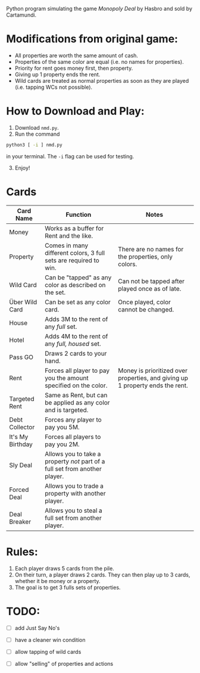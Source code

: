 Python program simulating the game *Monopoly Deal* by Hasbro and sold by Cartamundi.

# Modifications from original game:

* All properties are worth the same amount of cash.
* Properties of the same color are equal (i.e. no names for properties).
* Priority for rent goes money first, then property.
* Giving up 1 property ends the rent.
* Wild cards are treated as normal properties as soon as they are played (i.e. tapping WCs not possible).

# How to Download and Play:

1. Download `nmd.py`.
2. Run the command
```bash
python3 [ -i ] nmd.py
```
in your terminal. The `-i` flag can be used for testing.

3. Enjoy!

# Cards

Card Name | Function | Notes
--------- | -------- | -----
Money | Works as a buffer for Rent and the like.
Property | Comes in many different colors, 3 full sets are required to win. | There are no names for the properties, only colors.
Wild Card | Can be "tapped" as any color as described on the set. | Can not be tapped after played once as of late.
Über Wild Card | Can be set as any color card. | Once played, color cannot be changed.
House | Adds 3M to the rent of any *full* set.
Hotel | Adds 4M to the rent of any *full, housed* set.
Pass GO | Draws 2 cards to your hand.
Rent | Forces all player to pay you the amount specified on the color. | Money is prioritized over properties, and giving up 1 property ends the rent.
Targeted Rent | Same as Rent, but can be applied as any color and is targeted.
Debt Collector | Forces any player to pay you 5M.
It's My Birthday | Forces all players to pay you 2M.
Sly Deal | Allows you to take a property *not* part of a full set from another player.
Forced Deal | Allows you to trade a property with another player.
Deal Breaker | Allows you to steal a full set from another player.

# Rules:

1. Each player draws 5 cards from the pile.
2. On their turn, a player draws 2 cards. They can then play up to 3 cards, whether it be money or a property.
3. The goal is to get 3 fulls sets of properties.

# TODO:

- [ ] add Just Say No's
- [ ] have a cleaner win condition
- [ ] allow tapping of wild cards
- [ ] allow "selling" of properties and actions

